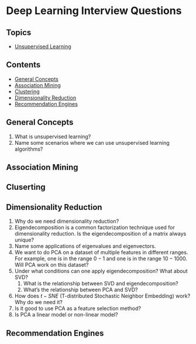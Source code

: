 # Deep Learning Interview Questions

Topics
---

- [Unsupervised Learning](#unsupervised-learning)

Contents
---
- [General Concepts](#general-concepts)
- [Association Mining](#association-mining)
- [Clustering](#clustering)
- [Dimensionality Reduction](#dimensionality-reduction)
- [Recommendation Engines](#recommendation-engines)


## General Concepts

1. What is unsupervised learning?
2. Name some scenarios where we can use unsupervised learning algorithms?
 




## Association Mining

## Cluserting


## Dimensionality Reduction

1. Why do we need dimensionality reduction?
2. Eigendecomposition is a common factorization technique used for dimensionality reduction. Is the eigendecomposition of a matrix always unique?
3. Name some applications of eigenvalues and eigenvectors.
4. We want to do PCA on a dataset of multiple features in different ranges. For example, one is in the range $0-1$ and one is in the range $10 - 1000$. Will PCA work on this dataset?
5. Under what conditions can one apply eigendecomposition? What about SVD?
    1. What is the relationship between SVD and eigendecomposition?
    1. What’s the relationship between PCA and SVD?
6. How does $t-SNE$ (T-distributed Stochastic Neighbor Embedding) work? Why do we need it?
7. Is it good to use PCA as a feature selection method?
8. Is PCA a linear model or non-linear model?



## Recommendation Engines

